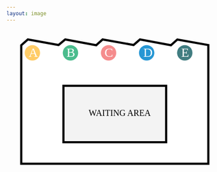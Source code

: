 ```yaml
---
layout: image
---
```


<svg xmlns="http://www.w3.org/2000/svg" viewBox="-329 181 300 200" enable-background="new -329 181 300 200"><style type="text/css">.st0{fill:#FFFFFF;stroke:#010101;stroke-width:3;stroke-miterlimit:10;} .st1{fill:#FFCC67;} .st2{fill:#FFFFFF;} .st3{font-family:&apos;SourceSansPro-Bold&apos;;} .st4{font-size:18px;} .st5{fill:#4BBC8D;} .st6{fill:#F58C8D;} .st7{fill:#2797D4;} .st8{fill:#417D81;} .st9{fill:#F3F3F3;stroke:#010101;stroke-width:3;stroke-miterlimit:10;} .st10{fill:#010101;} .st11{font-family:&apos;SourceSansPro-Regular&apos;;} .st12{font-size:12px;}</style><g id="XMLID_408_"><g id="XMLID_126_"><path id="XMLID_125_" class="st0" d="M-48.2 202.8l-43.1-7.7-8.9 7.9-43.1-8-8.9 7.7-43.1-7.7-8.9 8-43.1-8-9.3 7.7-42.7-7.7-9.2 8.1v164.6h260.3z"/><circle id="XMLID_113_" class="st1" cx="-293" cy="213.6" r="10.7"/><text id="XMLID_111_" transform="translate(-298.168 219.272)" class="st2 st3 st4">A</text><circle id="XMLID_116_" class="st5" cx="-240" cy="213.6" r="10.7"/><text id="XMLID_115_" transform="translate(-245.456 219.272)" class="st2 st3 st4">B</text><circle id="XMLID_118_" class="st6" cx="-187" cy="213.6" r="10.7"/><text id="XMLID_117_" transform="translate(-192.749 219.272)" class="st2 st3 st4">C</text><circle id="XMLID_121_" class="st7" cx="-134" cy="213.6" r="10.7"/><text id="XMLID_119_" transform="translate(-138.726 219.272)" class="st2 st3 st4">D</text><circle id="XMLID_124_" class="st8" cx="-81" cy="213.6" r="10.7"/><text id="XMLID_123_" transform="translate(-85.943 219.272)" class="st2 st3 st4">E</text></g><g id="XMLID_112_"><path id="XMLID_104_" class="st9" d="M-249.8 259.4h142.9v78.5h-142.9z"/><text id="XMLID_109_" transform="translate(-214.658 301.439)" class="st10 st11 st12">WAITING AREA</text></g></g></svg>

